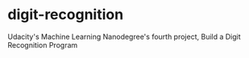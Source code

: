 # digit-recognition
Udacity's Machine Learning Nanodegree's fourth project, Build a Digit Recognition Program
